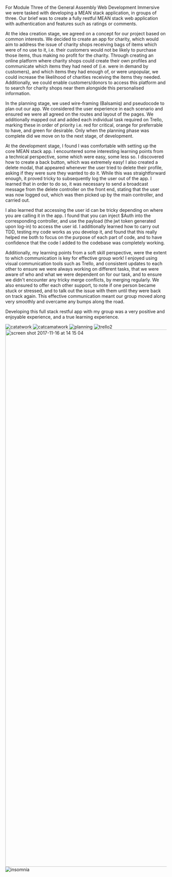 For Module Three of the General Assembly Web Development Immersive we were tasked with developing a MEAN stack application, in groups of three.
Our brief was to create a fully restful MEAN stack web application with authentication and features such as ratings or comments.

At the idea creation stage, we agreed on a concept for our project based on common interests. We decided to create an app for charity, which would aim to address the issue of charity shops receiving bags of items which were of no use to it, i.e. their customers would not be likely to purchase those items, thus making no profit for the charity. Through creating an online platform where charity shops could create their own profiles and communicate which items they had need of (i.e. were in demand by customers), and which items they had enough of, or were unpopular, we could increase the likelihood of charities receiving the items they needed. Additionally, we could enable customers/donors to access this platform and to search for charity shops near them alongside this personalised information.

In the planning stage, we used wire-framing (Balsamiq) and pseudocode to plan out our app. We considered the user experience in each scenario and ensured we were all agreed on the routes and layout of the pages. We additionally mapped out and added each individual task required on Trello, marking these in order of priority i.e. red for critical, orange for preferrable to have, and green for desirable. Only when the planning phase was complete did we move on to the next stage, of development.

At the development stage, I found I was comfortable with setting up the core MEAN stack app. I encountered some interesting learning points from a technical perspective, some which were easy, some less so. I discovered how to create a back button, which was extremely easy! I also created a delete modal, that appeared whenever the user tried to delete their profile, asking if they were sure they wanted to do it. While this was straightforward enough, it proved tricky to subsequently log the user out of the app. I learned that in order to do so, it was necessary to send a broadcast message from the delete controller on the front end, stating that the user was now logged out, which was then picked up by the main controller, and carried out.

I also learned that accessing the user id can be tricky depending on where you are calling it in the app. I found that you can inject $Auth into the corresponding controller, and use the payload (the jwt token generated upon log-in) to access the user id. I additionally learned how to carry out TDD, testing my code works as you develop it, and found that this really helped me both to focus on the purpose of each part of code, and to have confidence that the code I added to the codebase was completely working.

Additionally, my learning points from a soft skill perspective, were the extent to which communication is key for effective group work! I enjoyed using visual communication tools such as Trello, and consistent updates to each other to ensure we were always working on different tasks, that we were aware of who and what we were dependent on for our task, and to ensure we didn't encounter any tricky merge conflicts, by merging regularly. We also ensured to offer each other support, to note if one person became stuck or stressed, and to talk out the issue with them until they were back on track again. This effective communication meant our group moved along very smoothly and overcame any bumps along the road.

Developing this full stack restful app with my group was a very positive and enjoyable experience, and a true learning experience.

![catatwork](https://user-images.githubusercontent.com/31046466/33245313-d874a5b2-d2fd-11e7-9a7b-217ac7851764.jpg)
![catcamatwork](https://user-images.githubusercontent.com/31046466/33245419-8fe1afb4-d2ff-11e7-9833-ebc4346d924b.jpg)
![planning](https://user-images.githubusercontent.com/31046466/33245430-a1e66d30-d2ff-11e7-83b2-fbbde3d6d023.jpg)
![trello2](https://user-images.githubusercontent.com/31046466/33245432-b15c1076-d2ff-11e7-8650-0fc2bf993285.png)
<img width="1680" alt="screen shot 2017-11-16 at 14 15 04" src="https://user-images.githubusercontent.com/31046466/33245442-d2f3d7d2-d2ff-11e7-912e-d285c0a9046b.png">
![insomnia](https://user-images.githubusercontent.com/31046466/33245454-e7506e7a-d2ff-11e7-81dd-1f3d0d4f897f.png)
